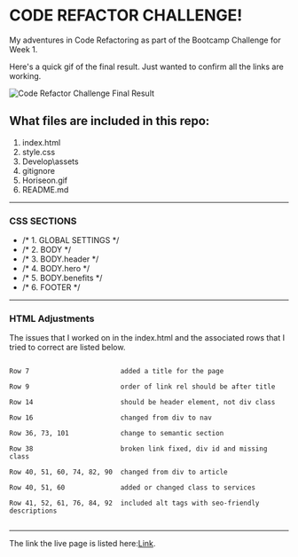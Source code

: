 
# CODE REFACTOR CHALLENGE!

<p>My adventures in Code Refactoring as part of the Bootcamp Challenge for Week 1.</p>

Here's a quick gif of the final result. Just wanted to confirm all the links are working.

![Code Refactor Challenge Final Result](Horiseon.gif)

## What files are included in this repo:

1. index.html
2. style.css
3. Develop\assets
4. gitignore
5. Horiseon.gif
6. README.md
   
---

### CSS SECTIONS

* /* 1. GLOBAL SETTINGS */
* /* 2. BODY */
* /* 3.   BODY.header */
* /* 4.   BODY.hero */
* /* 5.   BODY.benefits */
* /* 6. FOOTER */

---
### HTML Adjustments

<p>The issues that I worked on in the index.html and the associated rows that I tried to correct are listed below.</p>

<pre><code>
Row 7                       added a title for the page

Row 9                       order of link rel should be after title

Row 14                      should be header element, not div class

Row 16                      changed from div to nav

Row 36, 73, 101             change to semantic section

Row 38                      broken link fixed, div id and missing class

Row 40, 51, 60, 74, 82, 90  changed from div to article
		
Row 40, 51, 60			    added or changed class to services

Row 41, 52, 61, 76, 84, 92	included alt tags with seo-friendly descriptions

</code></pre>

---

The link the live page is listed here:[Link](https://shanghaifierce.github.io/Code-Refactor-Challenge-1/).
